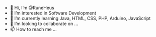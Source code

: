 - 👋 Hi, I’m @RuneHeus
- 👀 I’m interested in Software Development
- 🌱 I’m currently learning Java, HTML, CSS, PHP, Arduino, JavaScript
- 💞️ I’m looking to collaborate on ...
- 📫 How to reach me ...

<!---
RuneHeus/RuneHeus is a ✨ special ✨ repository because its `README.md` (this file) appears on your GitHub profile.
You can click the Preview link to take a look at your changes.
--->
